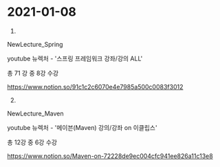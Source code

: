 # 2021-01-08


1.
NewLecture_Spring

youtube 뉴렉처 - '스프링 프레임워크 강좌/강의 ALL'

총 71 강 중 8강 수강

https://www.notion.so/91c1c2c6070e4e7985a500c0083f3012




2.
NewLecture_Maven

youtube 뉴렉처 - '메이븐(Maven) 강의/강좌 on 이클립스'

총 12강 중 6강 수강

https://www.notion.so/Maven-on-72228de9ec004cfc941ee826a11c13e8
